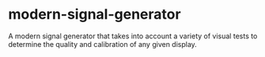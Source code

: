 # modern-signal-generator
A modern signal generator that takes into account a variety of visual tests to determine the quality and calibration of any given display.
